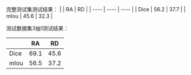 完整测试集测试结果：
|      | RA   | RD   |
| ---- | ---- | ---- |
| Dice | 56.2 | 37.7 |
| mIou | 45.6 | 32.3 |

测试数据集3抽1测试结果：

|      | RA   | RD   |
| ---- | ---- | ---- |
| Dice | 69.1 | 45.6 |
| mIou | 56.5 | 37.2 |



